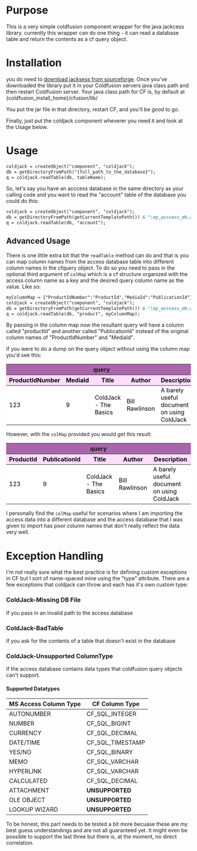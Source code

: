 # Purpose

This is a very simple coldfusion component wrapper for the java jackcess library.
currently this wrapper can do one thing - it can read a database table and return
the contents as a cf query object.  


# Installation
you do need to [download jacksess from sourceforge](http://jackcess.sourceforge.net/).
Once you've downloaded the library put it in your Coldfusion servers java class path
and then restart Coldfusion server.  Your java class path for CF is, by default at
{coldfusion_install_home}/cfusion/lib/

You put the jar file in that directory, restart CF, and you'll be good to go.

Finally, just put the coldjack component wheverer you need it and look at the Usage
below.

# Usage

```cfm
coldjack = createObject("component", "coldjack");
db = getDirectoryFromPath("{full_path_to_the_database}");
q = coldjack.readTable(db, tableName);
```

So, let's say you have an acccess database in the same directory as your calling
code and you want to read the "account" table of the database you could do this:

```cfm
coldjack = createObject("component", "coldjack");
db = getDirectoryFromPath(getCurrentTemplatePath()) & "\my_acccess_db.accdb";
q = coldjack.readTable(db, "account");
```

## Advanced Usage
There is one little extra bit that the `readTable` method can do and that is you can map column names from the access database table into different column names in the cfquery object. To do so you need to pass in the optional third argument of `colMap` which is a cf structure organized with the access column name as a key and the desired query column name as the value.  Like so:

```cfm
myColumnMap = {"ProductIdNumber":"ProductId","MediaId":"PublicationId"}
coldjack = createObject("component", "coldjack");
db = getDirectoryFromPath(getCurrentTemplatePath()) & "\my_acccess_db.accdb";
q = coldjack.readTable(db, "product", myColumnMap);
```

By passing in the column map now the resultant query will have a column called "productId" and another called "PublicationId" instead of the original column names of "ProductIdNumber" and "MediaId".

If you were to do a dump on the query object without using the column map you'd see this:

<table>
  <thead>
    <tr style="background: #AA66AA;">
      <th colspan="5">query</th>
    </tr>
    <tr bgcolor="#eeaaaa">
      <th style="background: #FFDDFF; color: black;">ProductIdNumber</th>
      <th style="background: #FFDDFF; color: black;">MediaId</th>
      <th style="background: #FFDDFF; color: black;">Title</th>
      <th style="background: #FFDDFF; color: black;">Author</th>
      <th style="background: #FFDDFF; color: black;">Description</th>
    </tr>
  </thead>
  <tbody>
    <tr style="background: white; color: black;">
      <td>123</td>
      <td>9</td>
      <td>ColdJack - The Basics</td>
      <td>Bill Rawlinson</td>
      <td>A barely useful document on using ColdJack</td>
    </tr>
  </tbody>
</table>

However, with the `colMap` provided you would get this result:

<table>
  <thead>
    <tr style="background: #AA66AA;">
      <th colspan="5">query</th>
    </tr>
    <tr bgcolor="#eeaaaa">
      <th style="background: #FFDDFF; color: black;">ProductId</th>
      <th style="background: #FFDDFF; color: black;">PublicationId</th>
      <th style="background: #FFDDFF; color: black;">Title</th>
      <th style="background: #FFDDFF; color: black;">Author</th>
      <th style="background: #FFDDFF; color: black;">Description</th>
    </tr>
  </thead>
  <tbody>
    <tr style="background: white; color: black;">
      <td>123</td>
      <td>9</td>
      <td>ColdJack - The Basics</td>
      <td>Bill Rawlinson</td>
      <td>A barely useful document on using ColdJack</td>
    </tr>
  </tbody>
</table>

I personally find the `colMap` useful for scenarios where I am importing the access data into a different database and the access database that I was given to import has poor column names that don't really reflect the data very well.


# Exception Handling
I'm not really sure what the best practice is for defining custom exceptions in CF but I sort of name-spaced mine using the "type" attribute.  There are a few exceptions that coldjack can throw and each has it's own custom type:

### ColdJack-Missing DB File
If you pass in an invalid path to the access database

### ColdJack-BadTable
If you ask for the contents of a table that doesn't exist in the database

### ColdJack-Unsupported ColumnType
If the access database contains data types that coldfusion query objects can't support.

#### Supported Datatypes

| MS Access Column Type | CF Column Type  |
| --------------------- | --------------- |
| AUTONUMBER  | CF_SQL_INTEGER |
| NUMBER | CF_SQL_BIGINT |
| CURRENCY | CF_SQL_DECIMAL |
| DATE/TIME | CF_SQL_TIMESTAMP |
| YES/NO  | CF_SQL_BINARY |
| MEMO | CF_SQL_VARCHAR |
| HYPERLINK | CF_SQL_VARCHAR |
| CALCULATED  | CF_SQL_DECIMAL |
| ATTACHMENT | **UNSUPPORTED** |
| OLE OBJECT | **UNSUPPORTED** |
| LOOKUP WIZARD | **UNSUPPORTED** |


To be honest, this part needs to be tested a bit more becuase these are my best guess understandings and are not all guaranteed yet.  It might even be possible to support the last three but there is, at the moment, no direct correlation.
